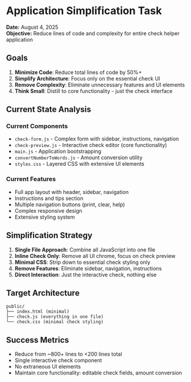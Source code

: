 # Application Simplification Task

**Date:** August 4, 2025  
**Objective:** Reduce lines of code and complexity for entire check helper application

## Goals

1. **Minimize Code**: Reduce total lines of code by 50%+
2. **Simplify Architecture**: Focus only on the essential check UI
3. **Remove Complexity**: Eliminate unnecessary features and UI elements
4. **Think Small**: Distill to core functionality - just the check interface

## Current State Analysis

### Current Components

- `check-form.js` - Complex form with sidebar, instructions, navigation
- `check-preview.js` - Interactive check editor (core functionality)
- `main.js` - Application bootstrapping
- `convertNumberToWords.js` - Amount conversion utility
- `styles.css` - Layered CSS with extensive UI elements

### Current Features

- Full app layout with header, sidebar, navigation
- Instructions and tips section
- Multiple navigation buttons (print, clear, help)
- Complex responsive design
- Extensive styling system

## Simplification Strategy

1. **Single File Approach**: Combine all JavaScript into one file
2. **Inline Check Only**: Remove all UI chrome, focus on check preview
3. **Minimal CSS**: Strip down to essential check styling only
4. **Remove Features**: Eliminate sidebar, navigation, instructions
5. **Direct Interaction**: Just the interactive check, nothing else

## Target Architecture

```
public/
├── index.html (minimal)
├── check.js (everything in one file)
└── check.css (minimal check styling)
```

## Success Metrics

- Reduce from ~800+ lines to <200 lines total
- Single interactive check component
- No extraneous UI elements
- Maintain core functionality: editable check fields, amount conversion
